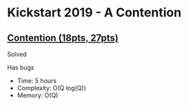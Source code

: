 # Kickstart 2019 - A Contention

## [Contention (18pts, 27pts)](https://codingcompetitions.withgoogle.com/kickstart/round/0000000000050e01/0000000000069881)

Solved

Has bugs

* Time: 5 hours
* Complexity: O(Q log(Q))
* Memory: O(Q)
